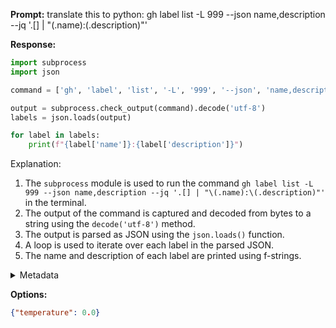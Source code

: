 **Prompt:**
translate this to python: gh label list -L 999 --json name,description --jq '.[] | "\(.name):\(.description)"'      

**Response:**
```python
import subprocess
import json

command = ['gh', 'label', 'list', '-L', '999', '--json', 'name,description', '--jq', '.[] | "\(.name):\(.description)"']

output = subprocess.check_output(command).decode('utf-8')
labels = json.loads(output)

for label in labels:
    print(f"{label['name']}:{label['description']}")
```
Explanation:
1. The `subprocess` module is used to run the command `gh label list -L 999 --json name,description --jq '.[] | "\(.name):\(.description)"'` in the terminal.
2. The output of the command is captured and decoded from bytes to a string using the `decode('utf-8')` method.
3. The output is parsed as JSON using the `json.loads()` function.
4. A loop is used to iterate over each label in the parsed JSON.
5. The name and description of each label are printed using f-strings.

<details><summary>Metadata</summary>

- Duration: 4727 ms
- Datetime: 2024-01-03T12:04:29.935082
- Model: gpt-3.5-turbo-0613

</details>

**Options:**
```json
{"temperature": 0.0}
```

